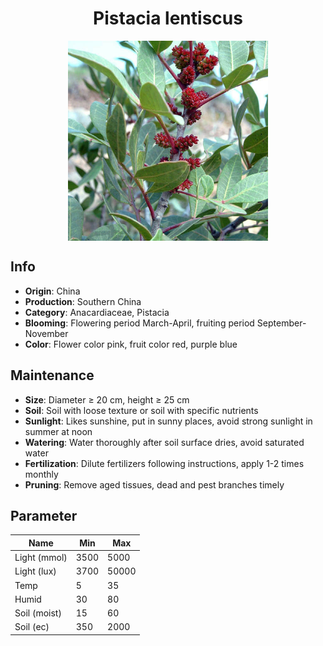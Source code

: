 <h1 align='center'>Pistacia lentiscus</h1>
<p align="center">
    <img 
        align='center'
        width='320'
        src="../images/pistacia lentiscus.png" 
        alt='Pistacia lentiscus' />
</p>

## Info

 - **Origin**: China
 - **Production**: Southern China
 - **Category**: Anacardiaceae, Pistacia
 - **Blooming**: Flowering period March-April, fruiting period September-November
 - **Color**: Flower color pink, fruit color red, purple blue

## Maintenance

 - **Size**: Diameter ≥ 20 cm, height ≥ 25 cm
 - **Soil**: Soil with loose texture or soil with specific nutrients
 - **Sunlight**: Likes sunshine, put in sunny places, avoid strong sunlight in summer at noon
 - **Watering**: Water thoroughly after soil surface dries, avoid saturated water
 - **Fertilization**: Dilute fertilizers following instructions, apply 1-2 times monthly
 - **Pruning**: Remove aged tissues, dead and pest branches timely

## Parameter

| Name         | Min  | Max   |
|--------------|------|-------|
| Light (mmol) | 3500 | 5000  |
| Light (lux)  | 3700 | 50000 |
| Temp         | 5    | 35    |
| Humid        | 30   | 80    |
| Soil (moist) | 15   | 60    |
| Soil (ec)    | 350  | 2000  |